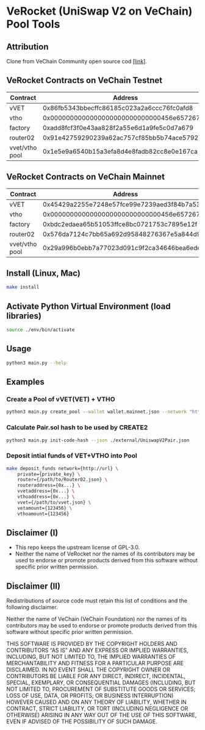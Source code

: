 # VeRocket (UniSwap V2 on VeChain) Pool Tools

## Attribution
Clone from VeChain Community open source cod [[link]](https://github.com/VeChainDEXCode/uni-v2-deploy-scripts).

## VeRocket Contracts on VeChain Testnet

|    Contract    |                  Address                   |
| -------------- | ------------------------------------------ |
| vVET           | 0x86fb5343bbecffc86185c023a2a6ccc76fc0afd8 |
| vtho           | 0x0000000000000000000000000000456e65726779 |
| factory        | 0xadd8fcf3f0e43aa828f2a55e6d1a9fe5c0d7a679 |
| router02       | 0x91e42759290239a62ac757cf85bb5b74ace57927 |
| vvet/vtho pool | 0x1e5e9a6540b15a3efa8d4e8fadb82cc8e0e167ca |

## VeRocket Contracts on VeChain Mainnet

|    Contract    |                  Address                   |
| -------------- | ------------------------------------------ |
| vVET           | 0x45429a2255e7248e57fce99e7239aed3f84b7a53 |
| vtho           | 0x0000000000000000000000000000456e65726779 |
| factory        | 0xbdc2edaea65b51053ffce8bc0721753c7895e12f |
| router02       | 0x576da7124c7bb65a692d95848276367e5a844d95 |
| vvet/vtho pool | 0x29a996b0ebb7a77023d091c9f2ca34646bea6ede |


## Install (Linux, Mac)
```bash
make install
```

## Activate Python Virtual Environment (load libraries)
```bash
source ./env/bin/activate
```

## Usage
```bash
python3 main.py --help
```

## Examples

### Create a Pool of vVET(VET) + VTHO
```bash
python3 main.py create_pool --wallet wallet.mainnet.json --network "https://mainnet.veblocks.net" --factory-file ./external/UniswapV2Factory.json --factory-addr "0xbdc2edaea65b51053ffce8bc0721753c7895e12f" --token0-addr "0x45429a2255e7248e57fce99e7239aed3f84b7a53" --token1-addr "0x0000000000000000000000000000456e65726779"
```

### Calculate Pair.sol hash to be used by CREATE2 
```bash
python3 main.py init-code-hash --json ./external/UniswapV2Pair.json
```

### Deposit intial funds of VET+VTHO into Pool
```bash
make deposit_funds network={http://url} \
    private={private_key} \
    router={/path/to/Router02.json} \
    routeraddress={0x...} \
    vvetaddress={0x...} \
    vthoaddress={0x...} \
    vvet={/path/to/vvet.json} \
    vetamount={123456} \
    vthoamount={123456}
```

## Disclaimer (I)

- This repo keeps the upstream license of GPL-3.0.
- Neither the name of VeRocket nor the names of its contributors may be used to endorse or promote products derived from this software without specific prior written permission.


## Disclaimer (II)
Redistributions of source code must retain this list of conditions and the following disclaimer.

Neither the name of VeChain (VeChain Foundation) nor the names of its contributors may be used to endorse or promote products derived from this software without specific prior written permission.

THIS SOFTWARE IS PROVIDED BY THE COPYRIGHT HOLDERS AND CONTRIBUTORS “AS IS” AND ANY EXPRESS OR IMPLIED WARRANTIES, INCLUDING, BUT NOT LIMITED TO, THE IMPLIED WARRANTIES OF MERCHANTABILITY AND FITNESS FOR A PARTICULAR PURPOSE ARE DISCLAIMED. IN NO EVENT SHALL THE COPYRIGHT OWNER OR CONTRIBUTORS BE LIABLE FOR ANY DIRECT, INDIRECT, INCIDENTAL, SPECIAL, EXEMPLARY, OR CONSEQUENTIAL DAMAGES (INCLUDING, BUT NOT LIMITED TO, PROCUREMENT OF SUBSTITUTE GOODS OR SERVICES; LOSS OF USE, DATA, OR PROFITS; OR BUSINESS INTERRUPTION) HOWEVER CAUSED AND ON ANY THEORY OF LIABILITY, WHETHER IN CONTRACT, STRICT LIABILITY, OR TORT (INCLUDING NEGLIGENCE OR OTHERWISE) ARISING IN ANY WAY OUT OF THE USE OF THIS SOFTWARE, EVEN IF ADVISED OF THE POSSIBILITY OF SUCH DAMAGE.
